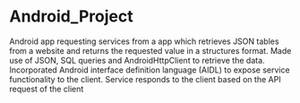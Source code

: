 # Android_Project
Android app requesting services from a app which retrieves JSON tables from a website and returns the requested value in a structures format. Made use of JSON, SQL queries and AndroidHttpClient to retrieve the data. Incorporated Android interface definition language (AIDL) to expose service functionality to the client. Service responds to the client based on the API request of the client
